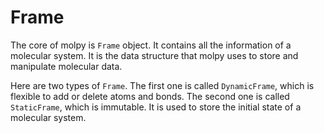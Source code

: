 # Frame

The core of molpy is `Frame` object. It contains all the information of a molecular system. It is the data structure that molpy uses to store and manipulate molecular data. 

Here are two types of `Frame`. The first one is called `DynamicFrame`, which is flexible to add or delete atoms and bonds. The second one is called `StaticFrame`, which is immutable. It is used to store the initial state of a molecular system.


